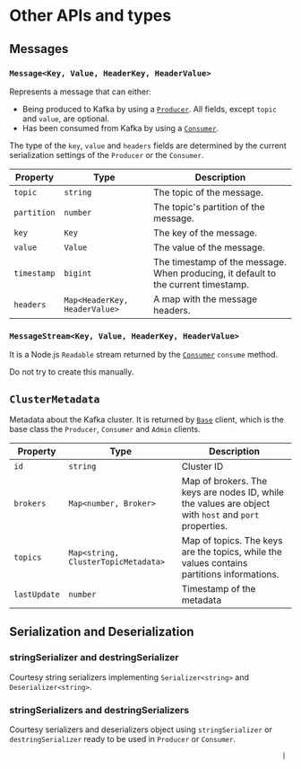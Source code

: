 # Other APIs and types

## Messages

### `Message<Key, Value, HeaderKey, HeaderValue>`

Represents a message that can either:

- Being produced to Kafka by using a [`Producer`](./producer.md). All fields, except `topic` and `value`, are optional.
- Has been consumed from Kafka by using a [`Consumer`](./consumer.md).

The type of the `key`, `value` and `headers` fields are determined by the current serialization settings of the `Producer` or the `Consumer`.

| Property    | Type                          | Description                                                                        |
| ----------- | ----------------------------- | ---------------------------------------------------------------------------------- |
| `topic`     | `string`                      | The topic of the message.                                                          |
| `partition` | `number`                      | The topic's partition of the message.                                              |
| `key`       | `Key`                         | The key of the message.                                                            |
| `value`     | `Value`                       | The value of the message.                                                          |
| `timestamp` | `bigint`                      | The timestamp of the message. When producing, it default to the current timestamp. |
| `headers`   | `Map<HeaderKey, HeaderValue>` | A map with the message headers.                                                    |

### `MessageStream<Key, Value, HeaderKey, HeaderValue>`

It is a Node.js `Readable` stream returned by the [`Consumer`](./consumer.md) `consume` method.

Do not try to create this manually.

## `ClusterMetadata`

Metadata about the Kafka cluster. It is returned by [`Base`](./base.md) client, which is the base class the `Producer`, `Consumer` and `Admin` clients.

| Property     | Type                                | Description                                                                                           |
| ------------ | ----------------------------------- | ----------------------------------------------------------------------------------------------------- |
| `id`         | `string`                            | Cluster ID                                                                                            |
| `brokers`    | `Map<number, Broker>`               | Map of brokers. The keys are nodes ID, while the values are object with `host` and `port` properties. |
| `topics`     | `Map<string, ClusterTopicMetadata>` | Map of topics. The keys are the topics, while the values contains partitions informations.            |
| `lastUpdate` | `number`                            | Timestamp of the metadata                                                                             |

## Serialization and Deserialization

### stringSerializer and destringSerializer

Courtesy string serializers implementing `Serializer<string>` and `Deserializer<string>`.

### stringSerializers and destringSerializers

Courtesy serializers and deserializers object using `stringSerializer` or `destringSerializer` ready to be used in `Producer` or `Consumer`.

                                                                        |
